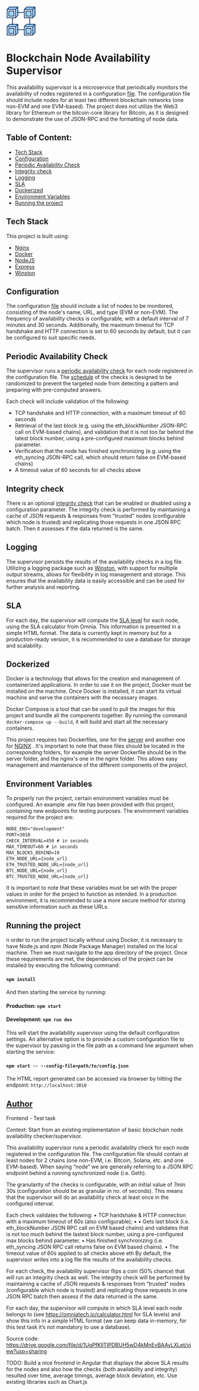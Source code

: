 <img src="./app/public/assets/blockchain.png" width='80px' />

<br />

# Blockchain Node Availability Supervisor

This availability supervisor is a microservice that periodically monitors the availability of nodes registered in a configuration [file](/app/src/config.js). The configuration file should include nodes for at least two different blockchain networks (one non-EVM and one EVM-based). The project does not utilize the Web3 library for Ethereum or the bitcoin-core library for Bitcoin, as it is designed to demonstrate the use of JSON-RPC and the formatting of node data.

## Table of Content:

- [Tech Stack](#tech-stack)
- [Configuration](#configuration)
- [Periodic Availability Check](#periodic-availability-check)
- [Integrity check](#integrity-check)
- [Logging](#logging)
- [SLA](#sla)
- [Dockerized](#dockerized)
- [Environment Variables](#environment-variables)
- [Running the project](#running-the-project)

## Tech Stack

This project is built using:

- [Nginx](https://docs.nginx.com/)
- [Docker](https://docs.docker.com/)
- [NodeJS](https://nodejs.org/en/docs/)
- [Express](https://expressjs.com/en/5x/api.html)
- [Winston](https://github.com/winstonjs/winston/tree/2.x)

## Configuration

The configuration [file](./app/src/config.js) should include a list of nodes to be monitored, consisting of the node's name, URL, and type (EVM or non-EVM). The frequency of availability checks is configurable, with a default interval of 7 minutes and 30 seconds. Additionally, the maximum timeout for TCP handshake and HTTP connection is set to 60 seconds by default, but it can be configured to suit specific needs.

## Periodic Availability Check

The supervisor runs a [periodic availability check](./app/src/utils/check-availability.js) for each node registered in the configuration file. The [schedule](./app/src/utils/schedule.js) of the checks is designed to be randomized to prevent the targeted node from detecting a pattern and preparing with pre-computed answers.

Each check will include validation of the following:

- TCP handshake and HTTP connection, with a maximum timeout of 60 seconds
- Retrieval of the last block (e.g. using the eth_blockNumber JSON-RPC call on EVM-based chains), and validation that it is not too far behind the latest block number, using a pre-configured maximum blocks behind parameter.
- Verification that the node has finished synchronizing (e.g. using the eth_syncing JSON-RPC call, which should return false on EVM-based chains)
- A timeout value of 60 seconds for all checks above

## Integrity check

There is an optional [integrity check](./app/src/utils/integrity-check.js) that can be enabled or disabled using a configuration parameter. The integrity check is performed by maintaining a cache of JSON requests & responses from "trusted" nodes (configurable which node is trusted) and replicating those requests in one JSON RPC batch. Then it assesses if the data returned is the same.

## Logging

The supervisor persists the results of the availability checks in a log file. Utilizing a logging package such as [Winston](./app/src/winston.js), with support for multiple output streams, allows for flexibility in log management and storage. This ensures that the availability data is easily accessible and can be used for further analysis and reporting.

## SLA

For each day, the supervisor will compute the [SLA level](./app/src/utils/sla/index.js) for each node, using the SLA calculator from Omnia. This information is presented in a simple HTML format. The data is currently kept in memory but for a production-ready version, it is recommended to use a database for storage and scalability.

## Dockerized

Docker is a technology that allows for the creation and management of containerized applications. In order to use it on the project, Docker must be installed on the machine. Once Docker is installed, it can start its virtual machine and serve the containers with the necessary images.

Docker Compose is a tool that can be used to pull the images for this project and bundle all the components together. By running the command `docker-compose up --build`, it will build and start all the necessary containers.

This project requires two Dockerfiles, one for the [server](./app/Dockerfile) and another one for [NGINX](./nginx/Dockerfile) . It's important to note that these files should be located in the corresponding folders, for example the server Dockerfile should be in the server folder, and the nginx's one in the nginx folder. This allows easy management and maintenance of the different components of the project.

## Environment Variables

To properly run the project, certain environment variables must be configured. An example .env file has been provided with this project, containing new endpoints for testing purposes. The environment variables required for the project are:

```
NODE_ENV="development"
PORT=3010
CHECK_INTERVAL=450 # in seconds
MAX_TIMEOUT=60 # in seconds
MAX_BLOCKS_BEHIND=10
ETH_NODE_URL={node_url}
ETH_TRUSTED_NODE_URL={node_url}
BTC_NODE_URL={node_url}
BTC_TRUSTED_NODE_URL={node_url}
```

It is important to note that these variables must be set with the proper values in order for the project to function as intended. In a production environment, it is recommended to use a more secure method for storing sensitive information such as these URLs.

## Running the project

n order to run the project locally without using Docker, it is necessary to have Node.js and npm (Node Package Manager) installed on the local machine. Then we must navigate to the app directory of the project. Once these requirements are met, the dependencies of the project can be installed by executing the following command:

#### `npm install`

And then starting the service by running:

#### Production: `npm start`

#### Development: `npm run dev`

This will start the availability supervisor using the default configuration settings. An alternative option is to provide a custom configuration file to the supervisor by passing in the file path as a command line argument when starting the service:

#### `npm start -- --config-file=path/to/config.json`

The HTML report generated can be accessed via browser by hitting the endpoint: `http://localhost:3010`

## [Author](https://github.com/sstefdev)
















Frontend - Test task


Context: Start from an existing implementation of basic blockchain node availability checker/supervisor. 

This availability supervisor runs a periodic availability check for each node registered in the configuration file. The configuration file should contain at least nodes for 2 chains (one non-EVM, i.e. Bitcoin, Solana, etc. and one EVM-based). 
When saying “node” we are generally referring to a JSON RPC endpoint behind a running synchronized node (i.e. Geth).

The granularity of the checks is configurable, with an initial value of 7min 30s (configuration should be as granular in no. of seconds). This means that the supervisor will do an availability check at least once in the configured interval.

Each check validates the following:
    • TCP handshake & HTTP connection with a maximum timeout of 60s (also configurable);­
    • 
    • Gets last block (i.e. eth_blockNumber JSON RPC call on EVM based chains) and validates that is not too much behind the lastest block number, using a pre-configured max blocks behind parameter.
    • Has finished synchronizing (i.e. eth_syncing JSON RPC call returns false on EVM based chains).
    • The timeout value of 60s applied to all checks above
eth
By default, the supervisor writes into a log file the results of the availability checks. 

For each check, the availability supervisor flips a coin (50% chance) that will run an integrity check as well. 
The integrity check will be performed by maintaining a cache of JSON requests & responses from “trusted” nodes (configurable which node is trusted) and replicating those requests in one JSON RPC batch then assess if the data returned is the same. 

For each day, the supervisor will compute in which SLA level each node belongs to (see https://omniatech.io/calculator.html for SLA levels) and show this info in a simple HTML format (we can keep data in-memory, for this test task it’s not mandatory to use a database).

Source code: https://drive.google.com/file/d/1UgPfKllTIPDBUH5wD4kMnEvBAAyLXLet/view?usp=sharing


TODO: Build a nice frontend in Angular that displays the above SLA results for the nodes and also how the checks (both availability and integrity) resulted over time, average timings, average block deviation, etc.  Use existing libraries such as Chart.js